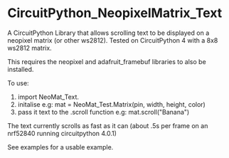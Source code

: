 # CircuitPython_NeopixelMatrix_Text
A CircuitPython Library that allows scrolling text to be displayed on a neopixel matrix (or other ws2812). Tested on CircuitPython 4 with a 8x8 ws2812 matrix. 


This requires the neopixel and adafruit_framebuf libraries to also be installed.

To use:
1.  import NeoMat_Text.
2.  initalise e.g:
mat = NeoMat_Test.Matrix(pin, width, height, color)
3. pass it text to the .scroll function e.g:
mat.scroll("Banana")

The text currently scrolls as fast as it can (about .5s per frame on an nrf52840 running circuitpython 4.0.1)

See examples for a usable example.
